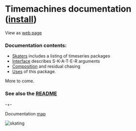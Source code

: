 # Timemachines documentation ([install](https://github.com/microprediction/timemachines/blob/main/INSTALL.md))

View as [web page](https://microprediction.github.io/timemachines/)

### Documentation contents:

- [Skaters](https://microprediction.github.io/timemachines/skaters.html) includes a listing of timeseries packages 
- [Interface](https://github.com/microprediction/timemachines/tree/main/timemachines/interface) describes S-K-A-T-E-R arguments
- [Composition](https://github.com/microprediction/timemachines/tree/main/timemachines/skatertools) and residual chasing
- [Uses](https://microprediction.github.io/timemachines/uses) of this package.

More to come. 

### See also the [README](https://github.com/microprediction/timemachines/blob/main/README.md)


-+- 

Documentation [map](https://microprediction.github.io/timemachines/map.html)
 
  


![skating](https://i.imgur.com/elu5muO.png)
